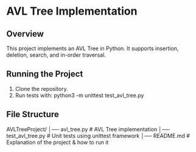 # AVL Tree Implementation

## Overview
This project implements an AVL Tree in Python. It supports insertion, deletion, search, and in-order traversal.

## Running the Project
1. Clone the repository.
2. Run tests with: python3 -m unittest test_avl_tree.py 

## File Structure
AVLTreeProject/
│── avl_tree.py            # AVL Tree implementation
│── test_avl_tree.py       # Unit tests using unittest framework
│── README.md              # Explanation of the project & how to run it
